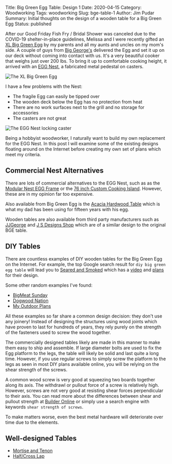 Title: Big Green Egg Table: Design 1
Date: 2020-04-15
Category: Woodworking
Tags: woodworking
Slug: bge-table-1
Author: Jim Pudar
Summary: Initial thoughts on the design of a wooden table for a Big Green Egg
Status: published

After our Good Friday Fish Fry / Bridal Shower was canceled due to the
COVID-19 shelter-in-place guidelines, Melissa and I were recently gifted an
[XL Big Green Egg](https://biggreenegg.com/xlarge-big-green-egg/) by my
parents and all my aunts and uncles on my mom's side. A couple of guys from
[Big George's](https://www.big-georges.com/) delivered the Egg and set it up
on our deck without coming into contact with us. It's a very beautiful cooker
that weighs just over 200 lbs. To bring it up to comfortable cooking height,
it arrived with an [EGG Nest](https://biggreenegg.com/product/egg-nest/), a
fabricated metal pedestal on casters.

![The XL Big Green Egg]({photo}bge/IMGP4164.jpg)

I have a few problems with the Nest:

- The fragile Egg can easily be tipped over
- The wooden deck below the Egg has no protection from heat
- There are no work surfaces next to the grill and no storage for accessories
- The casters are not great

![The EGG Nest locking caster]({photo}bge/IMGP4165.jpg)

Being a hobbyist woodworker, I naturally want to build my own replacement for
the EGG Nest. In this post I will examine some of the existing designs
floating around on the Internet before creating my own set of plans which meet
my criteria.

## Commercial Nest Alternatives

There are lots of commercial alternatives to the EGG Nest, such as as the
[Modular Nest EGG Frame](https://biggreenegg.com/product/modular-nests/) or
the [76 inch Custom Cooking
Island](https://biggreenegg.com/product/new-76-in-custom-cooking-island/).
However, these are in my opinion far too expensive.

Also available from Big Green Egg is the [Acacia Hardwood
Table](https://biggreenegg.com/product/solid-acacia-hardwood-tables/) which is
what my dad has been using for fifteen years with his egg.

Wooden tables are also available from third party manufacturers such as
[JJGeorge](https://www.jjgeorgestore.com/long-table-for-xl-big-green-egg/) and
[J S Designs Shop](http://jsdesignsshop.com/outdoor-furniture/) which are of a
similar design to the original BGE table.

## DIY Tables

There are countless examples of DIY wooden tables for the Big Green Egg on the
Internet. For example, the top Google search result for `diy big green egg
table` will lead you to [Seared and Smoked](https://www.searedandsmoked.com/)
which has a [video](https://www.youtube.com/watch?v=1R0Obf1DM4w) and
[plans](https://www.searedandsmoked.com/diy-big-green-egg-table/) for their
design.

Some other random examples I've found:

- [BigMeat Sunday](https://www.youtube.com/watch?v=sAxnpDejTlQ)
- [Dogwood Nation](https://www.youtube.com/watch?v=yWkRu6MH_QQ)
- [My Outdoor Plans](https://myoutdoorplans.com/furniture/large-big-green-egg-table-plans/)

All these examples so far share a common design decision: they don't use any
joinery! Instead of designing the structures using wood joints which have
proven to last for hundreds of years, they rely purely on the strength of the
fasteners used to screw the wood together.

The commercially designed tables likely are made in this manner to make them
easy to ship and assemble. If large diameter bolts are used to fix the Egg
platform to the legs, the table will likely be solid and last quite a long
time. However, if you use regular screws to simply screw the platform to the
legs as seen in most DIY plans available online, you will be relying on the
shear strength of the screws.

A common wood screw is very good at squeezing two boards together along its
axis. The withdrawl or pullout force of a screw is relatively high. However,
screws are not very good at resisting shear forces perpendicular to their
axis. You can read more about the differences between shear and pullout
strength at [Builder
Online](https://www.builderonline.com/building/dear-builders-engineer-nails-or-screws_o)
or simply use a search engine with keywords `shear strength of screws`.

To make matters worse, even the best metal hardware will deteriorate over time
due to the elements.

## Well-designed Tables

- [Mortise and Tenon](https://www.youtube.com/watch?v=HE0uTzmLquU)
- [Half/Cross Lap](https://www.instructables.com/id/Inexpensive-Strong-Green-Egg-Table/)
